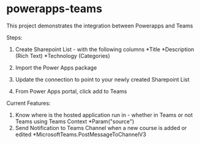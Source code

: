 # powerapps-teams
This project demonstrates the integration between Powerapps and Teams

Steps:
1) Create Sharepoint List - with the following columns
*Title
*Description (Rich Text)
*Technology (Categories)

2) Import the Power Apps package
3) Update the connection to point to your newly created Sharepoint List
4) From Power Apps portal, click add to Teams

Current Features:
1) Know where is the hosted application run in - whether in Teams or not Teams using Teams Context
*Param("source")
2) Send Notification to Teams Channel when a new course is added or edited
*MicrosoftTeams.PostMessageToChannelV3
